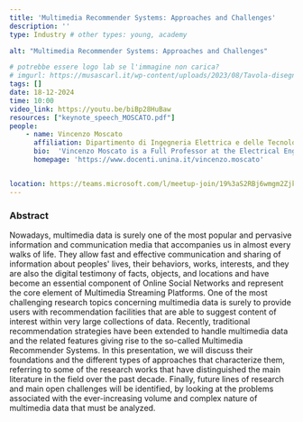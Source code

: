 ```yaml
---
title: 'Multimedia Recommender Systems: Approaches and Challenges'
description: ''
type: Industry # other types: young, academy

alt: "Multimedia Recommender Systems: Approaches and Challenges"

# potrebbe essere logo lab se l'immagine non carica?
# imgurl: https://musascarl.it/wp-content/uploads/2023/08/Tavola-disegno-4.png
tags: []
date: 18-12-2024
time: 10:00
video_link: https://youtu.be/biBp28HuBaw
resources: ["keynote_speech_MOSCATO.pdf"]
people:
    - name: Vincenzo Moscato
      affiliation: Dipartimento di Ingegneria Elettrica e delle Tecnologie dell'Informazione - Università degli Studi di Napoli "Federico II"
      bio:  'Vincenzo Moscato is a Full Professor at the Electrical Engineering and Information Technology Department of University of Naples Federico II, where he is the owner of "Database Systems" and "Big Data Engineering" teachings for the bachelor and master’s degree programs in Computer Engineering, respectively.  Currently, he is the leader of PICUS (Pattern and Intelligence Computation for mUltimedia Systems) departmental research group, and the Scientific Coordinator for the University of Naples unit of the Data Science National Laboratory of CINI (National Research Consortium on Computer Science). In addition, he is also the director of CINI''s national ITEM laboratory. His current research activities lay in the area of Big Data Analytics, Aritificial Intelligence, Multimedia Social Network Analysis and Multimedia Recommender Systems. In addition, he is the Co-founder of the Academic Spin-off Data JAM srl, and won an International Award by Oracle Corporation for the "Knowledge graphs for next-generation health science applications" project. He was in the Program Committee (PC) of a plethora of international and top-ranked conferences, and the PC chair of  a dozen of IEEE/ACM international conferences. He served as reviewer in numerous international journals, including some of the most important journals concerning Multimedia, Knowledge and Data Engineering and Artificial Intelligence topics, and currently he is in the editorial boards of several international journals, including, among others, "Expert System and Applications" , "Intelligent Information Systems" and "IEEE Transaction on Neural Networks and Learning Systems". Finally, he was an author of more than  200 publications in international journals, conference proceedings and book chapters. About 80 of such publications are available on top-ranked journals (Q1 and Q2 from SCIMAGO ranking) or included in Proceedings of top-ranked conferences.'
      homepage: 'https://www.docenti.unina.it/vincenzo.moscato'


location: https://teams.microsoft.com/l/meetup-join/19%3aS2RBj6wmgm2Zjk3jx07ydAsihsKI8KSIkkQRSStaP7E1%40thread.tacv2/1730539294531?context=%7b%22Tid%22%3a%2213b55eef-7018-4674-a3d7-cc0db06d545c%22%2c%22Oid%22%3a%223b92e2cc-3616-4070-82ad-a9f97e1e92ac%22%7d
---
```


### Abstract

Nowadays, multimedia data is surely one of the most popular and pervasive information and communication media that accompanies us in almost every walks of life. They allow fast and effective communication and sharing of information about peoples' lives, their behaviors, works, interests, and they are also the digital testimony of facts, objects, and locations and have become an essential component of Online Social Networks and represent the core element of Multimedia Streaming Platforms. One of the most challenging research topics concerning multimedia data is surely to provide users with recommendation facilities that are able to suggest content of interest within very large collections of data. Recently, traditional recommendation strategies have been extended to handle multimedia data and the related features giving rise to the so-called Multimedia Recommender Systems. In this presentation, we will discuss their foundations and the different types of approaches that characterize them, referring to some of the research works that have distinguished the main literature in the field over the past decade. Finally, future lines of research and main open challenges will be identified, by looking at the problems associated with the ever-increasing volume and complex nature of multimedia data that must be analyzed.
